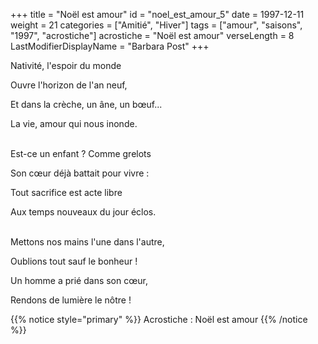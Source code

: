 +++
title = "Noël est amour"
id = "noel_est_amour_5"
date = 1997-12-11
weight = 21
categories = ["Amitié", "Hiver"]
tags = ["amour", "saisons", "1997", "acrostiche"]
acrostiche = "Noël est amour"
verseLength = 8
LastModifierDisplayName = "Barbara Post"
+++

Nativité, l'espoir du monde

Ouvre l'horizon de l'an neuf,

Et dans la crèche, un âne, un bœuf...

La vie, amour qui nous inonde.

 \
Est-ce un enfant ? Comme grelots

Son cœur déjà battait pour vivre :

Tout sacrifice est acte libre

Aux temps nouveaux du jour éclos.

 \
Mettons nos mains l'une dans l'autre,

Oublions tout sauf le bonheur !

Un homme a prié dans son cœur,

Rendons de lumière le nôtre !

{{% notice style="primary" %}}
Acrostiche : Noël est amour
{{% /notice %}}
